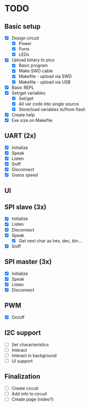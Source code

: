 # TODO

## Basic setup
- [x] Design circuit
  - [x] Power
  - [x] Ports
  - [x] LEDs
- [x] Upload binary to pico
  - [x] Basic program
  - [x] Make SWD cable
  - [x] Makefile - upload via SWD
  - [x] Makefile - upload via USB
- [x] Basic REPL
- [x] Set/get variables
  - [x] Set/get
  - [x] All var code into single source
  - [x] Store/load variables to/from flash
- [x] Create help
- [x] Exe size on Makefile

## UART (2x)
- [x] Initialize
- [x] Speak
- [x] Listen
- [x] Sniff
- [x] Disconnect
- [x] Guess speed

## UI

## SPI slave (3x)
- [x] Initialize
- [x] Listen
- [x] Disconnect
- [x] Speak
  - [x] Get next char as hex, dec, bin...
- [x] Sniff

## SPI master (3x)
- [x] Initialize
- [x] Speak
- [x] Listen
- [x] Disconnect
      
## PWM
- [x] On/off

## I2C support
- [ ] Set characteristics
- [ ] Interact
- [ ] Interact in background
- [ ] UI support

## Finalization
- [ ] Create circuit
- [ ] Add info to circuit
- [ ] Create page (video?)